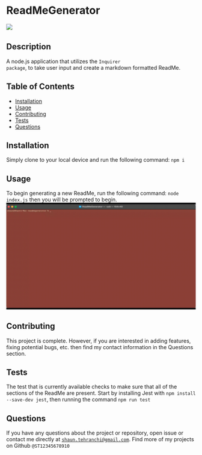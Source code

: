 # ReadMeGenerator
<img src="https://img.shields.io/badge/License-MIT-blue.svg">

## Description
 A node.js application that utilizes the <code>Inquirer package</code>, to take user input and create a markdown formatted ReadMe.

## Table of Contents
- [Installation](#installation)
- [Usage](#usage)
- [Contributing](#contributing)
- [Tests](#tests)
- [Questions](#questions)
## Installation
Simply clone to your local device and run the following command: <code>npm i</code>
## Usage
 To begin generating a new ReadMe, run the following command: <code>node index.js</code> then you will be prompted to begin.
 ![Alt Text](./readmegendemo.gif)
## Contributing
 This project is complete. However, if you are interested in adding features, fixing potential bugs, etc. then find my contact information in the Questions section.
## Tests
 The test that is currently available checks to make sure that all of the sections of the ReadMe are present. Start by installing Jest with <code>npm install --save-dev jest</code>, then running the command <code>npm run test</code>
## Questions
If you have any questions about the project or repository, open issue or contact me directly at <code>shaun.tehranchi@gmail.com</code>. Find more of my projects on Github <code>@ST12345678910</code>
 
